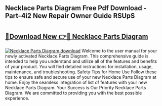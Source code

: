 ## Necklace Parts Diagram Free Pdf Download - Part-4i2 New Repair Owner Guide RSUpS

# <h2><a href="http://dfic20.blite.top/?on=Necklace+Parts+Diagram">🔗Download New 👉🔴 Necklace Parts Diagram</a></h2>

[![Necklace Parts Diagram download](https://i.imgur.com/lujVjoI.png)](http://dfic20.blite.top/?on=Necklace+Parts+Diagram)
Welcome to the user manual for your newly activated Necklace Parts Diagram. This comprehensive guide is intended to help you understand and utilize all of the features and benefits of your product. You will find detailed instructions for installation, usage, maintenance, and troubleshooting. Safety Tips for Home Use Follow these tips to ensure safe and secure use of your new Necklace Parts Diagram at home. Enjoy the seamless integration of list of features with your new Necklace Parts Diagram. Your Success is Our Priority Necklace Parts Diagram. We are committed to providing you with the best possible experience.
